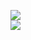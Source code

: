 [![](https://img.shields.io/badge/Made%20With-Github%20Spray-lightgrey.svg?style=for-the-badge&logo=github)](https://github.com/Annihil/github-spray#19300)  
[![](https://i.imgur.com/2DrTn0Z.gif)](https://github.com/Annihil/github-spray)